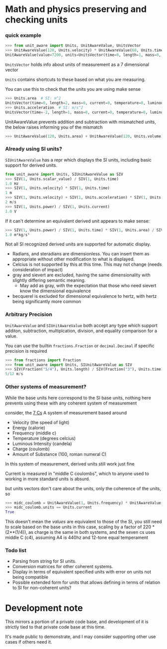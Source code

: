 # Math and physics preserving and checking units

### quick example

```py
>>> from unit_aware import Units, UnitAwareValue, UnitsVector
>>> UnitAwareValue(120, Units.velocity) * UnitAwareValue(60, Units.time)
UnitAwareValue(value=7200, units=UnitsVector(time=0, length=1, mass=0, current=0, temperature=0, luminous_intensity=0, amount_of_substance=0))
```

`UnitsVector` holds info about units of measurement as a 7 dimensional vector

`Units` contains shortcuts to these based on what you are measuring.

You can use this to check that the units you are using make sense

```py
>>> Units.area  # SI: m^2
UnitsVector(time=0, length=2, mass=0, current=0, temperature=0, luminous_intensity=0, amount_of_substance=0)
>>> Units.acceleration  # SI: m/s^2
UnitsVector(time=-2, length=1, mass=0, current=0, temperature=0, luminous_intensity=0, amount_of_substance=0)
```

UnitAwareValue prevents addition and subtraction with mismatched units, the below raises informing you of the mismatch
```py
>>> UnitAwareValue(120, Units.area) + UnitAwareValue(120, Units.volume)
```

### Already using SI units?

`SIUnitAwareValue` has a repr which displays the SI units, including basic support for derived units.
```py
from unit_aware import Units, SIUnitAwareValue as SIV
>>> SIV(1, Units.scalar_value) / SIV(1, Units.time)
1.0 Hz
>>> SIV(1, Units.velocity) * SIV(1, Units.time)
1 m
>>> SIV(1, Units.velocity) + SIV(1, Units.acceleration) * SIV(1, Units.time)
2 m/s
>>> SIV(1, Units.power) / SIV(1, Units.current)
1.0 V
```

If it can't determine an equivalent derived unit appears to make sense:
```py
>>> SIV(1, Units.power) / SIV(1, Units.time) * SIV(1, Units.area) / SIV(1, Units.time)
1.0 m⁴kg/s⁵
```

Not all SI recognized derived units are supported for automatic display.
- Radians, and steradians are dimensionless. You can insert them as appropriate without other modification to what is displayed.
- Celcius is not supported by this at this time. This may not change (needs consideration of impact)
- gray and sievert are excluded, having the same dimensionality with slightly differing semantic meaning.
    - May add as gray, with the expectation that those who need sievert know the dimensional equivalence
- becquerel is excluded for dimensional equivalence to hertz, with hertz being significantly more common

### Arbitrary Precision

`UnitAwareValue` and `SIUnitAwareValue` both accept any type which support additon, subtraction, multiplcation, division, and equality comparison for a value.

You can use the builtin `fractions.Fraction` or `decimal.Decimal` if specific precision is required

```py
>>> from fractions import Fraction
>>> from unit_aware import Units, SIUnitAwareValue as SIV
>>> SIV(Fraction("5/4"), Units.length) / SIV(Fraction("3"), Units.time)
5/12 m/s
```

### Other systems of measurement?

While the base units here correspond to the SI base units, nothing here prevents using these with any coherent system of measurement

consider, the [7 Cs](https://www.youtube.com/watch?v=KmfdeWd0RMk) A system of measurement based around

- Velocity (the speed of light)
- Energy (calorie)
- Frequency (middle c)
- Temperature (degrees celcius)
- Luminous Intensity (candela)
- Charge (coulomb)
- Amount of Substance (100, roman numeral C)

In this system of measurement, derived units still work just fine

Current is measured in "middle C coulombs", which to anyone used to working in more standard units is absurd.

but units vectors don't care about the units, only the coherence of the units, so

```py
>>> midc_coulomb = UnitAwareValue(1, Units.frequency) * UnitAwareValue(1, Units.charge)
>>> midc_coulomb.units == Units.current
True
```

This doesn't mean the *values* are equivalent to those of the SI, you still need to scale based on the base units
in this case, scaling by a factor of 220 * (2**(1/4)), as charge is the same in both systems,
and the seven cs uses middle C (c4), assuming A4 is 440hz and 12-tone equal temperament


### Todo list

- Parsing from string for SI units.
- Conversion matrices for other coherent systems.
- Display in terms of equivalent specified units with error on units not being compatible
- Possible extended form for units that allows defining in terms of relation to SI for non-coherent units?


# Development note

This mirrors a portion of a private code base, and development of it is
strictly tied to that private code base at this time.

It's made public to demonstrate, and I may consider supporting other use cases
if others need it.